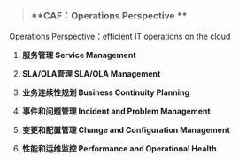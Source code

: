 > ### **CAF：Operations Perspective **

Operations Perspective：efficient IT operations on the cloud

1. **服务管理 Service Management**

2. **SLA/OLA管理 SLA/OLA Management**

3. **业务连续性规划 Business Continuity Planning**

4. **事件和问题管理 Incident and Problem Management**

5. **变更和配置管理 Change and Configuration Management**

6. **性能和运维监控 Performance and Operational Health**